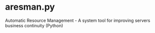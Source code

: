 # aresman.py
Automatic Resource Management - A system tool for improving servers business continuity (Python)
